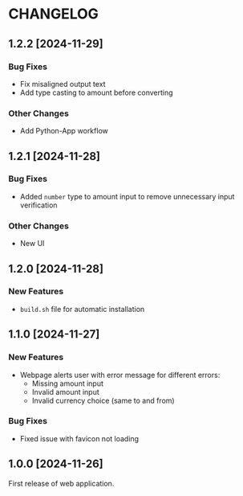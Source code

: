 # CHANGELOG

## 1.2.2 [2024-11-29]
### Bug Fixes
* Fix misaligned output text
* Add type casting to amount before converting

### Other Changes
* Add Python-App workflow

## 1.2.1 [2024-11-28]
### Bug Fixes
* Added `number` type to amount input to remove unnecessary input verification

### Other Changes
* New UI

## 1.2.0 [2024-11-28]
### New Features
* `build.sh` file for automatic installation

## 1.1.0 [2024-11-27]
### New Features
* Webpage alerts user with error message for different errors:
  * Missing amount input
  * Invalid amount input
  * Invalid currency choice (same to and from)

### Bug Fixes
* Fixed issue with favicon not loading 

## 1.0.0 [2024-11-26]
First release of web application.
